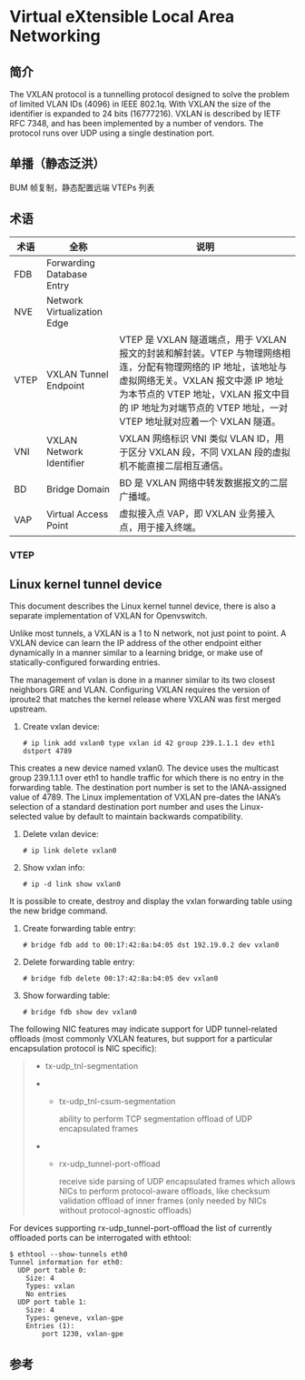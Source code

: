 # Virtual eXtensible Local Area Networking 

## 简介 

The VXLAN protocol is a tunnelling protocol designed to solve the problem of limited VLAN IDs (4096) in IEEE 802.1q. With VXLAN the size of the identifier is expanded to 24 bits (16777216). VXLAN is described by IETF RFC 7348, and has been implemented by a number of vendors. The protocol runs over UDP using a single destination port. 

## 单播（静态泛洪）

BUM 帧复制，静态配置远端 VTEPs 列表

## 术语

| 术语 | 全称                        | 说明                                                         |
| ---- | --------------------------- | ------------------------------------------------------------ |
| FDB  | Forwarding Database Entry   |                                                              |
| NVE  | Network Virtualization Edge |                                                              |
| VTEP | VXLAN Tunnel Endpoint       | VTEP 是 VXLAN 隧道端点，用于 VXLAN 报文的封装和解封装。VTEP 与物理网络相连，分配有物理网络的 IP 地址，该地址与虚拟网络无关。VXLAN 报文中源 IP 地址为本节点的 VTEP 地址，VXLAN 报文中目的 IP 地址为对端节点的 VTEP 地址，一对 VTEP 地址就对应着一个 VXLAN 隧道。 |
| VNI  | VXLAN Network Identifier    | VXLAN 网络标识 VNI 类似 VLAN ID，用于区分 VXLAN 段，不同 VXLAN 段的虚拟机不能直接二层相互通信。 |
| BD   | Bridge Domain               | BD 是 VXLAN 网络中转发数据报文的二层广播域。                 |
| VAP  | Virtual Access Point        | 虚拟接入点 VAP，即 VXLAN 业务接入点，用于接入终端。          |

### VTEP

## Linux kernel tunnel device

This document describes the Linux kernel tunnel device, there is also a separate implementation of VXLAN for Openvswitch.

Unlike most tunnels, a VXLAN is a 1 to N network, not just point to point. A VXLAN device can learn the IP address of the other endpoint either dynamically in a manner similar to a learning bridge, or make use of statically-configured forwarding entries.

The management of vxlan is done in a manner similar to its two closest neighbors GRE and VLAN. Configuring VXLAN requires the version of iproute2 that matches the kernel release where VXLAN was first merged upstream.

1. Create vxlan device:

   ```
   # ip link add vxlan0 type vxlan id 42 group 239.1.1.1 dev eth1 dstport 4789
   ```

This creates a new device named vxlan0. The device uses the multicast group 239.1.1.1 over eth1 to handle traffic for which there is no entry in the forwarding table. The destination port number is set to the IANA-assigned value of 4789. The Linux implementation of VXLAN pre-dates the IANA’s selection of a standard destination port number and uses the Linux-selected value by default to maintain backwards compatibility.

1. Delete vxlan device:

   ```
   # ip link delete vxlan0
   ```

2. Show vxlan info:

   ```
   # ip -d link show vxlan0
   ```

It is possible to create, destroy and display the vxlan forwarding table using the new bridge command.

1. Create forwarding table entry:

   ```
   # bridge fdb add to 00:17:42:8a:b4:05 dst 192.19.0.2 dev vxlan0
   ```

2. Delete forwarding table entry:

   ```
   # bridge fdb delete 00:17:42:8a:b4:05 dev vxlan0
   ```

3. Show forwarding table:

   ```
   # bridge fdb show dev vxlan0
   ```

The following NIC features may indicate support for UDP tunnel-related offloads (most commonly VXLAN features, but support for a particular encapsulation protocol is NIC specific):

> - tx-udp_tnl-segmentation
>
> - - tx-udp_tnl-csum-segmentation
>
>     ability to perform TCP segmentation offload of UDP encapsulated frames
>
> - - rx-udp_tunnel-port-offload
>
>     receive side parsing of UDP encapsulated frames which allows NICs to perform protocol-aware offloads, like checksum validation offload of inner frames (only needed by NICs without protocol-agnostic offloads)

For devices supporting rx-udp_tunnel-port-offload the list of currently offloaded ports can be interrogated with ethtool:

```
$ ethtool --show-tunnels eth0
Tunnel information for eth0:
  UDP port table 0:
    Size: 4
    Types: vxlan
    No entries
  UDP port table 1:
    Size: 4
    Types: geneve, vxlan-gpe
    Entries (1):
        port 1230, vxlan-gpe
```

## 参考